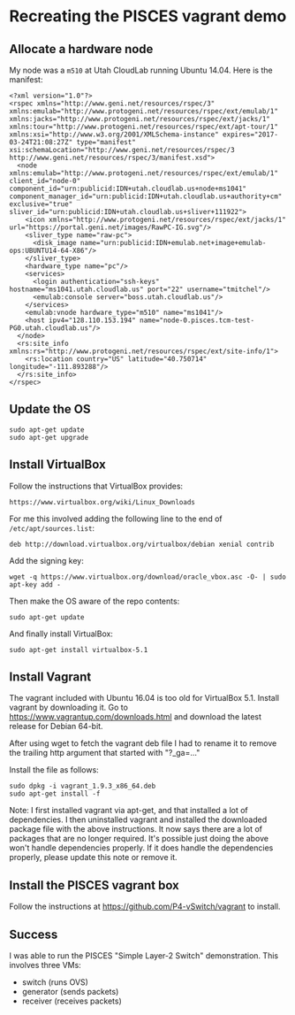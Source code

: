 # Recreating the PISCES vagrant demo

## Allocate a hardware node

My node was a `m510` at Utah CloudLab running Ubuntu 14.04.
Here is the manifest:

```
<?xml version="1.0"?>
<rspec xmlns="http://www.geni.net/resources/rspec/3" xmlns:emulab="http://www.protogeni.net/resources/rspec/ext/emulab/1" xmlns:jacks="http://www.protogeni.net/resources/rspec/ext/jacks/1" xmlns:tour="http://www.protogeni.net/resources/rspec/ext/apt-tour/1" xmlns:xsi="http://www.w3.org/2001/XMLSchema-instance" expires="2017-03-24T21:08:27Z" type="manifest" xsi:schemaLocation="http://www.geni.net/resources/rspec/3    http://www.geni.net/resources/rspec/3/manifest.xsd">
  <node xmlns:emulab="http://www.protogeni.net/resources/rspec/ext/emulab/1" client_id="node-0" component_id="urn:publicid:IDN+utah.cloudlab.us+node+ms1041" component_manager_id="urn:publicid:IDN+utah.cloudlab.us+authority+cm" exclusive="true" sliver_id="urn:publicid:IDN+utah.cloudlab.us+sliver+111922">
    <icon xmlns="http://www.protogeni.net/resources/rspec/ext/jacks/1" url="https://portal.geni.net/images/RawPC-IG.svg"/>
    <sliver_type name="raw-pc">
      <disk_image name="urn:publicid:IDN+emulab.net+image+emulab-ops:UBUNTU14-64-X86"/>
    </sliver_type>
    <hardware_type name="pc"/>
    <services>
      <login authentication="ssh-keys" hostname="ms1041.utah.cloudlab.us" port="22" username="tmitchel"/>
      <emulab:console server="boss.utah.cloudlab.us"/>
    </services>
    <emulab:vnode hardware_type="m510" name="ms1041"/>
    <host ipv4="128.110.153.194" name="node-0.pisces.tcm-test-PG0.utah.cloudlab.us"/>
  </node>
  <rs:site_info xmlns:rs="http://www.protogeni.net/resources/rspec/ext/site-info/1">
    <rs:location country="US" latitude="40.750714" longitude="-111.893288"/>
  </rs:site_info>
</rspec>
```

## Update the OS

```
sudo apt-get update
sudo apt-get upgrade
```

## Install VirtualBox

Follow the instructions that VirtualBox provides:

    https://www.virtualbox.org/wiki/Linux_Downloads

For me this involved adding the following line to the end of
`/etc/apt/sources.list`:

```
deb http://download.virtualbox.org/virtualbox/debian xenial contrib
```

Add the signing key:

```
wget -q https://www.virtualbox.org/download/oracle_vbox.asc -O- | sudo apt-key add -
```

Then make the OS aware of the repo contents:

```
sudo apt-get update
```

And finally install VirtualBox:

```
sudo apt-get install virtualbox-5.1
```

## Install Vagrant

The vagrant included with Ubuntu 16.04 is too old for VirtualBox 5.1.
Install vagrant by downloading it. Go to
https://www.vagrantup.com/downloads.html and download the latest release
for Debian 64-bit.

After using wget to fetch the vagrant deb file I had to rename it to
remove the trailing http argument that started with "?\_ga=..."

Install the file as follows:

```
sudo dpkg -i vagrant_1.9.3_x86_64.deb
sudo apt-get install -f
```

Note: I first installed vagrant via apt-get, and that installed a lot of
dependencies. I then uninstalled vagrant and installed the downloaded
package file with the above instructions. It now says there are a lot
of packages that are no longer required. It's possible just doing the above
won't handle dependencies properly. If it does handle the dependencies
properly, please update this note or remove it.

## Install the PISCES vagrant box

Follow the instructions at https://github.com/P4-vSwitch/vagrant
to install.

## Success

I was able to run the PISCES "Simple Layer-2 Switch" demonstration.
This involves three VMs:

* switch (runs OVS)
* generator (sends packets)
* receiver (receives packets)
